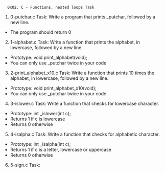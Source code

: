       0x02. C - Functions, nested loops Task

1. 0-putchar.c Task: Write a program that prints _putchar, followed by a new line.

* The program should return 0

2. 1-alphabet.c Task: Write a function that prints the alphabet, in lowercase, followed by a new line.

* Prototype: void print_alphabet(void);
* You can only use _putchar twice in your code

3. 2-print_alphabet_x10.c Task: Write a function that prints 10 times the alphabet, in lowercase, followed by a new line.

* Prototype: void print_alphabet_x10(void);
* You can only use _putchar twice in your code

4. 3-islower.c Task: Write a function that checks for lowercase character.

* Prototype: int _islower(int c);
* Returns 1 if c is lowercase
* Returns 0 otherwise

5. 4-isalpha.c Task: Write a function that checks for alphabetic character.

* Prototype: int _isalpha(int c);
* Returns 1 if c is a letter, lowercase or uppercase
* Returns 0 otherwise

6. 5-sign.c Task:       
